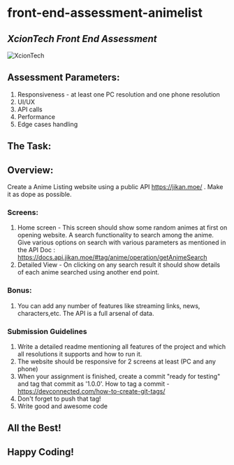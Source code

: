 
# front-end-assessment-animelist 

## _XcionTech Front End Assessment_

![XcionTech](https://i.ibb.co/p0P6V7M/Untitled-design-1.jpg)

## Assessment Parameters: 
1. Responsiveness - at least one PC resolution and one phone resolution
2. UI/UX
3. API calls 
4. Performance 
5. Edge cases handling 

## The Task: 

## Overview: 
Create a Anime Listing website using a public API https://jikan.moe/ . Make it as dope as possible. 

### Screens: 
1. Home screen - This screen should show some random animes at first on opening website. A search functionality to search among the anime. Give various options on search with various parameters as mentioned in the API Doc : https://docs.api.jikan.moe/#tag/anime/operation/getAnimeSearch  
2. Detailed View - On clicking on any search result it should show details of each anime searched using another end point. 
 

### Bonus:
1. You can add any number of features like streaming links, news, characters,etc. The API is a full arsenal of data. 


### Submission Guidelines 
1. Write a detailed readme mentioning all features of the project and which all resolutions it supports and how to run it.  
2. The website should be responsive for 2 screens at least (PC and any phone)
3. When your assignment is finished, create a commit "ready for testing" and tag that commit as '1.0.0'. How to tag a commit - https://devconnected.com/how-to-create-git-tags/   
4. Don't forget to push that tag! 
5. Write good and awesome code 

## All the Best! 

## Happy Coding!

